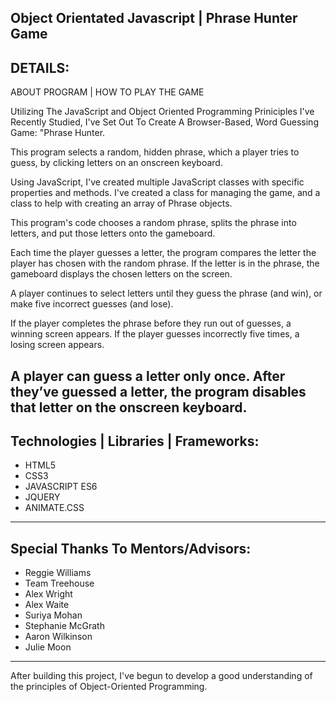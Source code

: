 Object Orientated Javascript | Phrase Hunter Game
---



DETAILS:
--
ABOUT PROGRAM | HOW TO PLAY THE GAME



Utilizing The JavaScript and Object Oriented Programming Priniciples I've Recently Studied, I've Set Out To Create A Browser-Based, Word Guessing Game: "Phrase Hunter.

This program selects a random, hidden phrase, which a player tries to guess, by clicking letters on an onscreen keyboard.

Using JavaScript, I've created multiple JavaScript classes with specific properties and methods. I've created a class for managing the game, and a class to help with creating an array of Phrase objects.

This program's code chooses a random phrase, splits the phrase into letters, and put those letters onto the gameboard.

Each time the player guesses a letter, the program compares the letter the player has chosen with the random phrase. If the letter is in the phrase, the gameboard displays the chosen letters on the screen.

A player continues to select letters until they guess the phrase (and win), or make five incorrect guesses (and lose).

If the player completes the phrase before they run out of guesses, a winning screen appears. If the player guesses incorrectly five times, a losing screen appears.

A player can guess a letter only once. After they’ve guessed a letter, the program disables that letter on the onscreen keyboard.
---


## Technologies | Libraries | Frameworks:
* HTML5
* CSS3
* JAVASCRIPT ES6
* JQUERY
* ANIMATE.CSS
---

## Special Thanks To Mentors/Advisors:
* Reggie Williams
* Team Treehouse
* Alex Wright
* Alex Waite
* Suriya Mohan
* Stephanie McGrath
* Aaron Wilkinson
* Julie Moon

---

After building this project, I've begun to develop a good understanding of the principles of Object-Oriented Programming.
